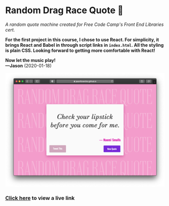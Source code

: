 # Random Drag Race Quote 💃
*A random quote machine created for Free Code Camp's Front End Libraries cert.*

**For the first project in this course, I chose to use React. For simplicity, it brings React and Babel in through script links in `index.html`. All the styling is plain CSS. Looking forward to getting more comfortable with React!**

**Now let the music play!**
<br>**—Jason** (2020-01-18)

![alt text](https://github.com/jasonflorentino/randomQuoteMachine/blob/main/images/screenshot.png?raw=true)

### [Click here](https://jasonflorentino.github.io/randomQuoteMachine/) to view a live link
